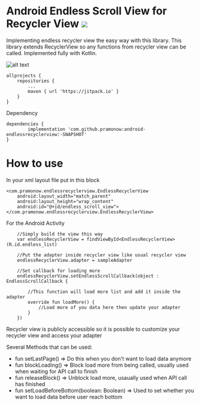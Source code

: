 # Android Endless Scroll View for Recycler View [![](https://jitpack.io/v/pramonow/android-endlessrecyclerview.svg)](https://jitpack.io/#pramonow/android-endlessrecyclerview)

Implementing endless recycler view the easy way with this library. This library extends RecyclerView so any functions from recycler view can be called. Implemented fully with Kotlin.

![alt text](https://github.com/pramonow/just_images/blob/master/endlessrv.gif?raw=true)

	allprojects {
		repositories {
			...
			maven { url 'https://jitpack.io' }
		}
	}
  
Dependency

	dependencies {
	        implementation 'com.github.pramonow:android-endlessrecyclerview:-SNAPSHOT'
	}

# How to use

In your xml layout file put in this block

    <com.pramonow.endlessrecyclerview.EndlessRecyclerView
        android:layout_width="match_parent"
        android:layout_height="wrap_content"
        android:id="@+id/endless_scroll_view">
    </com.pramonow.endlessrecyclerview.EndlessRecyclerView>

For the Android Activity

        //Simply build the view this way
        var endlessRecyclerView = findViewById<EndlessRecyclerView>(R.id.endless_list)

        //Put the adapter inside recycler view like usual recycler view
        endlessRecyclerView.adapter = sampleAdapter

        //Set callback for loading more
        endlessRecyclerView.setEndlessScrollCallback(object : EndlessScrollCallback {

            //This function will load more list and add it inside the adapter
            override fun loadMore() {
                //Load more of you data here then update your adapter
            }
        })

Recycler view is publicly accessible so it is possible to customize your recycler view and access your adapter

Several Methods that can be used:
- fun setLastPage() => Do this when you don't want to load data anymore
- fun blockLoading() => Block load more from being called, usually used when waiting for API call to finish
- fun releaseBlock() => Unblock load more, usaually used when API call has finished
- fun setLoadBeforeBottom(boolean: Boolean) => Used to set whether you want to load data before user reach bottom 

